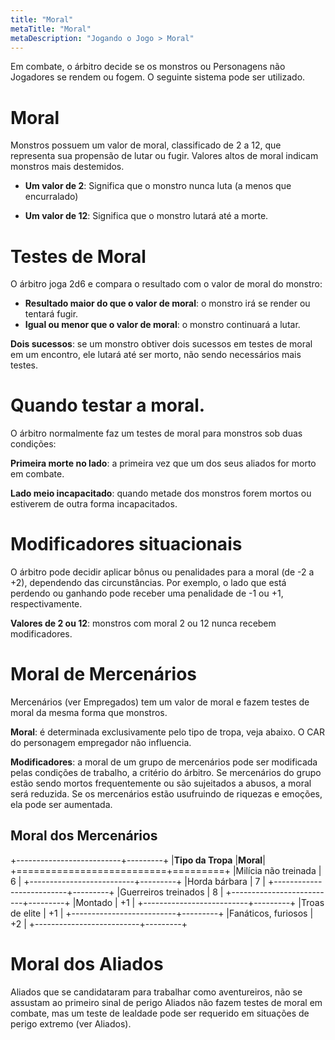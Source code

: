 ```yaml
--- 
title: "Moral"
metaTitle: "Moral"
metaDescription: "Jogando o Jogo > Moral"
---
```


Em combate, o árbitro decide se os monstros ou Personagens não Jogadores se rendem ou fogem. O seguinte sistema pode ser utilizado.

# Moral

Monstros possuem um valor de moral, classificado de 2 a 12, que representa sua propensão de lutar ou fugir. Valores altos de moral indicam monstros mais destemidos.

* **Um valor de 2**: Significa que o monstro nunca luta (a menos que encurralado)

* **Um valor de 12**: Significa que o monstro lutará até a morte.

# Testes de Moral

O árbitro joga 2d6 e compara o resultado com o valor de moral do monstro:

* **Resultado maior do que o valor de moral**: o monstro irá se render ou tentará fugir.
* **Igual ou menor que o valor de moral**: o monstro continuará a lutar.

**Dois sucessos**: se um monstro obtiver dois sucessos em testes de moral em um encontro, ele lutará até ser morto, não sendo necessários mais testes.

# Quando testar a moral.

O árbitro normalmente faz um testes de moral para monstros sob duas condições:

**Primeira morte no lado**: a primeira vez que um dos seus aliados for morto em combate.

**Lado meio incapacitado**: quando metade dos monstros forem mortos ou estiverem de outra forma incapacitados.

# Modificadores situacionais

O árbitro pode decidir aplicar bônus ou penalidades para a moral (de -2 a +2), dependendo das circunstâncias. Por exemplo, o lado que está perdendo ou ganhando pode receber uma penalidade de -1 ou +1, respectivamente.

**Valores de 2 ou 12**: monstros com moral 2 ou 12 nunca recebem modificadores.

# Moral de Mercenários

Mercenários (ver Empregados) tem um valor de moral e fazem testes de moral da mesma forma que monstros.

**Moral**: é determinada exclusivamente pelo tipo de tropa, veja abaixo. O CAR do personagem empregador não influencia.

**Modificadores**: a moral de um grupo de mercenários pode ser modificada pelas condições de trabalho, a critério do árbitro. Se mercenários do grupo estão sendo mortos frequentemente ou são sujeitados a abusos, a moral será reduzida. Se os mercenários estão usufruindo de riquezas e emoções, ela pode ser aumentada.

## Moral dos Mercenários   

+--------------------------+---------+
|**Tipo da Tropa**         |**Moral**|
+==========================+=========+
|Milícia não treinada      | 6       |
+--------------------------+---------+
|Horda bárbara             | 7       |
+--------------------------+---------+
|Guerreiros treinados      | 8       |
+--------------------------+---------+
|Montado                   | +1      |
+--------------------------+---------+
|Troas de elite            | +1      |
+--------------------------+---------+
|Fanáticos, furiosos       | +2      |
+--------------------------+---------+

# Moral dos Aliados

Aliados que se candidataram para trabalhar como aventureiros, não se assustam ao primeiro sinal de perigo Aliados não fazem testes de moral em combate, mas um teste de lealdade pode ser requerido em situações de perigo extremo (ver Aliados). 